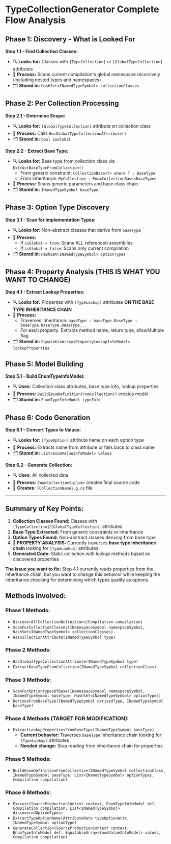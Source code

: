 # TypeCollectionGenerator Complete Flow Analysis

## Phase 1: Discovery - What is Looked For
**Step 1.1 - Find Collection Classes:**
- 🔍 **Looks for:** Classes with `[TypeCollection]` or `[GlobalTypeCollection]` attributes
- 🏃 **Process:** Scans current compilation's global namespace recursively (including nested types and namespaces)
- 🗂️ **Stored in:** `HashSet<INamedTypeSymbol> collectionClasses`

## Phase 2: Per Collection Processing  
**Step 2.1 - Determine Scope:**
- 🔍 **Looks for:** `[GlobalTypeCollection]` attribute on collection class
- 🏃 **Process:** Calls `HasGlobalTypeCollectionAttribute()` 
- 🗂️ **Stored in:** `bool isGlobal`

**Step 2.2 - Extract Base Type:**
- 🔍 **Looks for:** Base type from collection class via `ExtractBaseTypeFromCollection()`
  - From generic constraint: `CollectionBase<T> where T : BaseType`
  - From inheritance: `MyCollection : EnumCollectionBase<BaseType>`
- 🏃 **Process:** Scans generic parameters and base class chain
- 🗂️ **Stored in:** `INamedTypeSymbol baseType`

## Phase 3: Option Type Discovery
**Step 3.1 - Scan for Implementation Types:**
- 🔍 **Looks for:** Non-abstract classes that derive from `baseType`
- 🏃 **Process:** 
  - If `isGlobal = true`: Scans ALL referenced assemblies
  - If `isGlobal = false`: Scans only current compilation
- 🗂️ **Stored in:** `HashSet<INamedTypeSymbol> optionTypes`

## Phase 4: Property Analysis (THIS IS WHAT YOU WANT TO CHANGE)
**Step 4.1 - Extract Lookup Properties:**
- 🔍 **Looks for:** Properties with `[TypeLookup]` attributes **ON THE BASE TYPE INHERITANCE CHAIN**
- 🏃 **Process:** 
  - Traverses inheritance: `baseType → baseType.BaseType → baseType.BaseType.BaseType...`
  - For each property: Extracts method name, return type, allowMultiple flag
- 🗂️ **Stored in:** `EquatableArray<PropertyLookupInfoModel> lookupProperties`

## Phase 5: Model Building
**Step 5.1 - Build EnumTypeInfoModel:**
- 🔍 **Uses:** Collection class attributes, base type info, lookup properties
- 🏃 **Process:** `BuildEnumDefinitionFromCollection()` creates model
- 🗂️ **Stored in:** `EnumTypeInfoModel typeInfo`

## Phase 6: Code Generation
**Step 6.1 - Convert Types to Values:**
- 🔍 **Looks for:** `[TypeOption]` attribute name on each option type
- 🏃 **Process:** Extracts name from attribute or falls back to class name
- 🗂️ **Stored in:** `List<EnumValueInfoModel> values`

**Step 6.2 - Generate Collection:**
- 🔍 **Uses:** All collected data
- 🏃 **Process:** `EnumCollectionBuilder` creates final source code
- 📄 **Creates:** `{CollectionName}.g.cs` file

---

## Summary of Key Points:

1. **Collection Classes Found:** Classes with `[TypeCollection]`/`[GlobalTypeCollection]` attributes
2. **Base Type Extracted:** From generic constraints or inheritance
3. **Option Types Found:** Non-abstract classes deriving from base type  
4. **🎯 PROPERTY ANALYSIS:** Currently traverses **base type inheritance chain** looking for `[TypeLookup]` attributes
5. **Generated Code:** Static collection with lookup methods based on discovered properties

**The issue you want to fix:** Step 4.1 currently reads properties from the inheritance chain, but you want to change this behavior while keeping the inheritance checking for determining which types qualify as options.

## Methods Involved:

### Phase 1 Methods:
- `DiscoverAllCollectionDefinitions(Compilation compilation)`
- `ScanForCollectionClasses(INamespaceSymbol namespaceSymbol, HashSet<INamedTypeSymbol> collectionClasses)`
- `HasCollectionAttribute(INamedTypeSymbol type)`

### Phase 2 Methods:
- `HasGlobalTypeCollectionAttribute(INamedTypeSymbol type)`
- `ExtractBaseTypeFromCollection(INamedTypeSymbol collectionClass)`

### Phase 3 Methods:
- `ScanForOptionTypesOfBase(INamespaceSymbol namespaceSymbol, INamedTypeSymbol baseType, HashSet<INamedTypeSymbol> optionTypes)`
- `DerivesFromBaseType(INamedTypeSymbol derivedType, INamedTypeSymbol baseType)`

### Phase 4 Methods (TARGET FOR MODIFICATION):
- `ExtractLookupPropertiesFromBaseType(INamedTypeSymbol baseType)` 
  - **Current behavior:** Traverses `baseType` inheritance chain looking for `[TypeLookup]` attributes
  - **Needed change:** Stop reading from inheritance chain for properties

### Phase 5 Methods:
- `BuildEnumDefinitionFromCollection(INamedTypeSymbol collectionClass, INamedTypeSymbol baseType, List<INamedTypeSymbol> optionTypes, Compilation compilation)`

### Phase 6 Methods:
- `Execute(SourceProductionContext context, EnumTypeInfoModel def, Compilation compilation, List<INamedTypeSymbol> discoveredOptionTypes)`
- `ExtractTypeOptionName(AttributeData typeOptionAttr, INamedTypeSymbol optionType)`
- `GenerateCollection(SourceProductionContext context, EnumTypeInfoModel def, EquatableArray<EnumValueInfoModel> values, Compilation compilation)`
